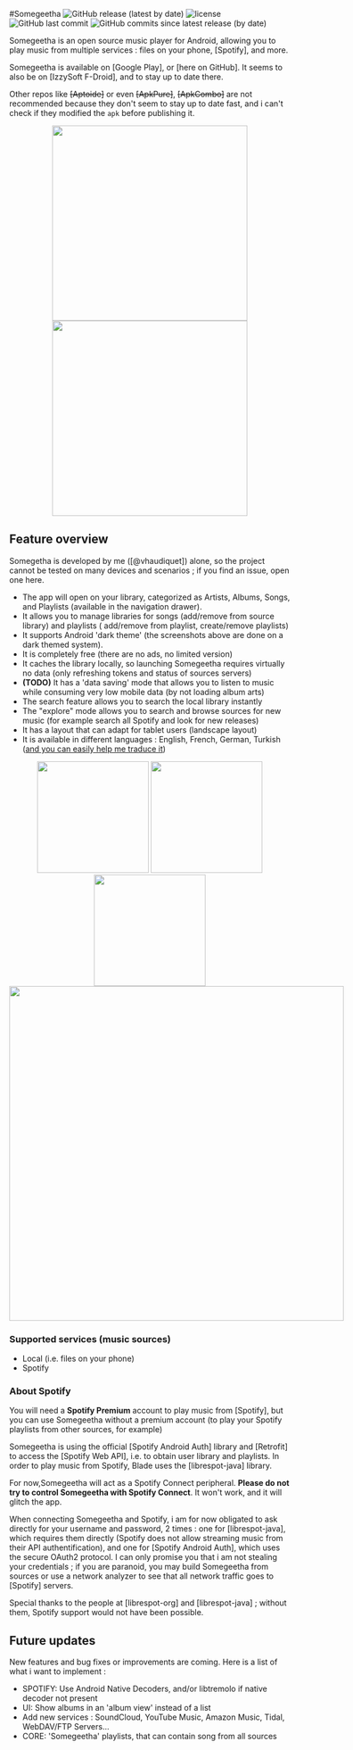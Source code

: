 #Somegeetha
![GitHub release (latest by date)](https://img.shields.io/github/v/release/Somegeetha?style=flat-square)
![license](https://img.shields.io/github/license/Somegeetha?style=flat-square)
![GitHub last commit](https://img.shields.io/github/last-commit/Somegeetha?style=flat-square)
![GitHub commits since latest release (by date)](https://img.shields.io/github/commits-since/Somegeetha/latest?style=flat-square)

<!-- Logo -->

Somegeetha is an open source music player for Android, allowing you to play music from multiple
services : files on your phone, [Spotify], and more.

Somegeetha is available on [Google Play], or [here on GitHub].
It seems to also be on [IzzySoft F-Droid], and to stay up to date there.

Other repos like ~~[Aptoide]~~ or even ~~[ApkPure]~~, ~~[ApkCombo]~~ are not recommended because
they don't seem
to stay up to date fast, and i can't check if they modified the `apk` before publishing it.

<div align="center" style="text-align: center;">
  <img src="https://valou3433.fr/Somegeetha0.png" width="350" style="max-width: 350;"/>
  <img src="https://valou3433.fr/Somegeetha1.png" width="350" style="max-width: 350;"/>
</div>

## Feature overview

Somegetha is developed by me ([@vhaudiquet]) alone, so the project cannot be tested on many
devices and scenarios ; if you find an issue, open one here.

- The app will open on your library, categorized as Artists, Albums, Songs, and Playlists (available
  in the navigation drawer).
- It allows you to manage libraries for songs (add/remove from source library) and playlists (
  add/remove from playlist, create/remove playlists)
- It supports Android 'dark theme' (the screenshots above are done on a dark themed system).
- It is completely free (there are no ads, no limited version)
- It caches the library locally, so launching Somegeetha requires virtually no data (only refreshing
  tokens and status of sources servers)
- **(TODO)** It has a 'data saving' mode that allows you to listen to music while consuming very low
  mobile data (by not loading album arts)
- The search feature allows you to search the local library instantly
- The "explore" mode allows you to search and browse sources for new music (for example
  search all Spotify and look for new releases)
- It has a layout that can adapt for tablet users (landscape layout)
- It is available in different languages : English, French, German, Turkish ([and you can easily help me traduce it](CONTRIBUTING.md))

<div align="center" style="text-align: center;">
  <img src="https://valou3433.fr/Somegeethaf0.png" width="200" style="max-width: 200;"/>
  <img src="https://valou3433.fr/Somegeethaf1.png" width="200" style="max-width: 200;"/>
  <img src="https://valou3433.fr/Somegeethaf2.png" width="200" style="max-width: 200;"/>
</div>

<div align="center" style="text-align: center;">
  <img src="https://valou3433.fr/Somegeethalandscape.png" width="600" style="max-width: 600;"/>
</div>

### Supported services (music sources)

- Local (i.e. files on your phone)
- Spotify

### About Spotify

You will need a **Spotify Premium** account to play music from [Spotify], but you can use Somegeetha
without a premium account (to play your Spotify playlists from other sources, for example)

Somegeetha is using the official [Spotify Android Auth] library and [Retrofit] to access
the [Spotify Web API], i.e. to obtain user library and playlists. In order to play music from
Spotify, Blade uses the [librespot-java] library.

For now,Somegeetha will act as a Spotify Connect peripheral. **Please do not try to control Somegeetha with
Spotify Connect**. It won't work, and it will glitch the app.

When connecting Somegeetha and Spotify, i am for now obligated to ask directly for your username and
password, 2 times : one for [librespot-java], which requires them directly (Spotify does not allow
streaming music from their API authentification), and one for [Spotify Android Auth], which uses the
secure OAuth2 protocol. I can only promise you that i am not stealing your credentials ; if you are
paranoid, you may build Somegeetha from sources or use a network analyzer to see that all network traffic
goes to [Spotify] servers.

Special thanks to the people at [librespot-org] and [librespot-java] ; without them, Spotify support
would not have been possible.

## Future updates

New features and bug fixes or improvements are coming. Here is a list of what i want to implement :

- SPOTIFY: Use Android Native Decoders, and/or libtremolo if native decoder not present
- UI: Show albums in an 'album view' instead of a list
- Add new services : SoundCloud, YouTube Music, Amazon Music, Tidal, WebDAV/FTP Servers...
- CORE: 'Somegeetha' playlists, that can contain song from all sources

